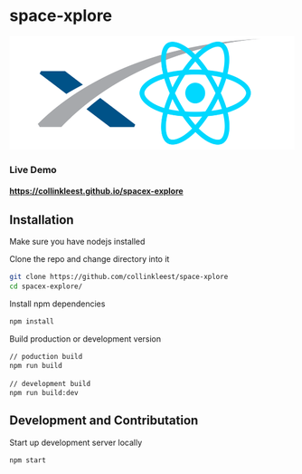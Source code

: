# space-xplore

<center><img src="./src/assets/react-spacex.png" height="200px" /></center>

### Live Demo
#### https://collinkleest.github.io/spacex-explore

## Installation

Make sure you have nodejs installed

Clone the repo and change directory into it
```bash
git clone https://github.com/collinkleest/space-xplore
cd spacex-explore/
```

Install npm dependencies
```bash
npm install
```

Build production or development version
```
// poduction build
npm run build 

// development build
npm run build:dev
```

## Development and Contributation
Start up development server locally
```bash
npm start 
```
